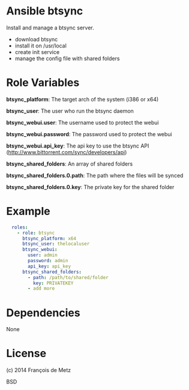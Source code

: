 # Ansible btsync

Install and manage a btsync server.

* download btsync
* install it on /usr/local
* create init service
* manage the config file with shared folders

# Role Variables

**btsync_platform**: The target arch of the system (i386 or x64)

**btsync_user**: The user who run the btsync daemon

**btsync_webui.user**: The username used to protect the webui

**btsync_webui.password**: The password used to protect the webui

**btsync_webui.api_key**: The api key to use the btsync API (http://www.bittorrent.com/sync/developers/api)

**btsync_shared_folders**: An array of shared folders

**btsync_shared_folders.0.path**: The path where the files will be synced

**btsync_shared_folders.0.key**: The private key for the shared folder

# Example

```yaml
  roles:
    - role: btsync
      btsync_platform: x64
      btsync_user: thelocaluser
      btsync_webui:
        user: admin
        password: admin
        api_key: api_key
      btsync_shared_folders:
        - path: /path/to/shared/folder
          key: PRIVATEKEY
        - add more
```

# Dependencies

None

# License

(c) 2014 François de Metz

BSD
